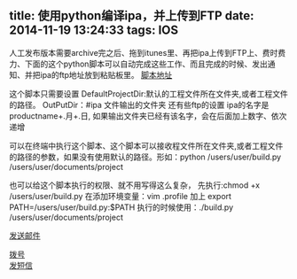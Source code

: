 title: 使用python编译ipa，并上传到FTP
date: 2014-11-19 13:24:33
tags: IOS
---
<p>
人工发布版本需要archive完之后、拖到itunes里、再把ipa上传到FTP上、费时费力、下面的这个python脚本可以自动完成这些工作、而且完成的时候、发出通知、并把ipa的ftp地址放到粘贴板里。
<a href="https://github.com/DevilMayCry4/python/blob/master/build.py">脚本地址</a>
<p>

<p>
这个脚本只需要设置
DefaultProjectDir:默认的工程文件所在文件夹,或者工程文件的路径。
OutPutDir：#ipa 文件输出的文件夹
还有些ftp的设置
ipa的名字是productname+.月+.日,
如果输出文件夹已经有该名字，会在后面加上数字、依次递增
</p>

<p>
可以在终端中执行这个脚本、这个脚本可以接收程文件所在文件夹,或者工程文件的路径的参数，如果没有使用默认的路径。形如：python /users/user/build.py /users/user/documents/project
</p>
<p>
也可以给这个脚本执行的权限、就不用写得这么复杂，
先执行:chmod +x  /users/user/build.py
在添加环境变量：vim .profile
加上 export PATH=/users/user/build.py:$PATH
执行的时候使用：./build.py  /users/user/documents/project
</p>
<a href="mailto:aaa@5icool.org?subject=ccc&body=xxx%0d%0ayyy">发送邮件</a>

<a href="tel:10086">拨号</a>   
<a href="sms:1008611">发短信</a>
